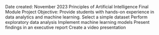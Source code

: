 ## 
Date created: November 2023
Principles of Artificial Intelligence Final Module Project
 Objective: 
    Provide students with hands-on experience in data analytics and machine learning.
    Select a simple dataset
    Perform exploratory data analysis
    Implement machine learning models
    Present findings in an executive report
    Create a video presentation
##
